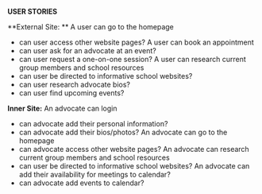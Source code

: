 **USER STORIES**

**External Site: **
A user can go to the homepage
- can user access other website pages?
A user can book an appointment 
- can user ask for an advocate at an event?
- can user request a one-on-one session?
A user can research current group members and school resources
- can user be directed to informative school websites?
- can user research advocate bios?
- can user find upcoming events?

**Inner Site:**
An advocate can login
- can advocate add their personal information?
- can advocate add their bios/photos?
An advocate can go to the homepage
- can advocate access other website pages?
An advocate can research current group members and school resources
- can user be directed to informative school websites?
An advocate can add their availability for meetings to calendar?
- can advocate add events to calendar?
